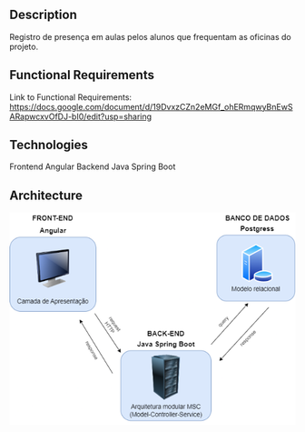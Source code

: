 
## Description

Registro de presença em aulas pelos alunos que frequentam as oficinas do projeto.


## Functional Requirements

Link to Functional Requirements: https://docs.google.com/document/d/19DvxzCZn2eMGf_ohERmqwyBnEwSARapwcxvOfDJ-bI0/edit?usp=sharing 


## Technologies

Frontend Angular
Backend Java Spring Boot


## Architecture
![Arquitetura do projeto](frontend\src\assets\images\Arquitetura.png)